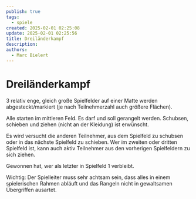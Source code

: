 ```yaml
---
publish: true
tags:
  - spiele
created: 2025-02-01 02:25:08
update: 2025-02-01 02:25:56
title: Dreiländerkampf
description: 
authors:
  - Marc Bielert
---
```


#  Dreiländerkampf

3 relativ enge, gleich große Spielfelder auf einer Matte werden abgesteckt/markiert (je nach Teilnehmerzahl auch größere Flächen).

Alle starten im mittleren Feld.
Es darf und soll gerangelt werden. Schubsen, schieben und ziehen (nicht an der Kleidung) ist erwünscht.

Es wird versucht die anderen Teilnehmer, aus dem Spielfeld zu schubsen oder in das nächste Spielfeld zu schieben.
Wer im zweiten oder dritten Spielfeld ist, kann auch aktiv Teilnehmer aus den vorherigen Spielfeldern zu sich ziehen.

Gewonnen hat, wer als letzter in Spielfeld 1 verbleibt.

Wichtig: Der Spielleiter muss sehr achtsam sein, dass alles in einem spielerischen Rahmen abläuft und das Rangeln nicht in gewaltsamen Übergriffen ausartet.

